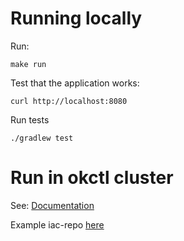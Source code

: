 # Running locally

Run:

```shell
make run
```

Test that the application works:
```shell
curl http://localhost:8080
```

Run tests
```shell
./gradlew test
```

# Run in okctl cluster

See: [Documentation](https://okctl.io/help/setup-reference-app/)

Example iac-repo [here](https://github.com/oslokommune/okctl-reference-iac)
